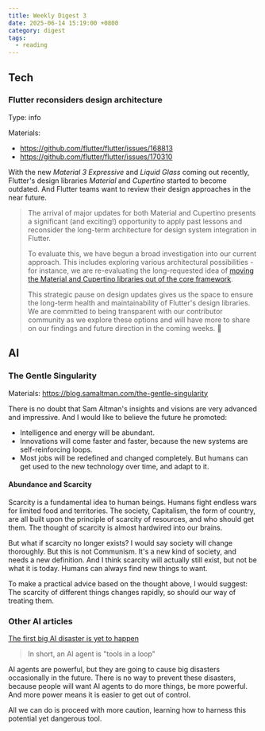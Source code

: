 ```yaml
---
title: Weekly Digest 3
date: 2025-06-14 15:19:00 +0800
category: digest
tags:
  - reading
---
```

## Tech
### Flutter reconsiders design architecture
Type: info

Materials: 
- https://github.com/flutter/flutter/issues/168813
- https://github.com/flutter/flutter/issues/170310

With the new *Material 3 Expressive* and *Liquid Glass* coming out recently, Flutter's design libraries *Material* and *Cupertino* started to become outdated. And Flutter teams want to review their design approaches in the near future.

> The arrival of major updates for both Material and Cupertino presents a significant (and exciting!) opportunity to apply past lessons and reconsider the long-term architecture for design system integration in Flutter.
> 
> To evaluate this, we have begun a broad investigation into our current approach. This includes exploring various architectural possibilities - for instance, we are re-evaluating the long-requested idea of [moving the Material and Cupertino libraries out of the core framework](https://github.com/flutter/flutter/issues/101479).
> 
> This strategic pause on design updates gives us the space to ensure the long-term health and maintainability of Flutter's design libraries. We are committed to being transparent with our contributor community as we explore these options and will have more to share on our findings and future direction in the coming weeks. 💙

## AI
### The Gentle Singularity
Materials: https://blog.samaltman.com/the-gentle-singularity

There is no doubt that Sam Altman's insights and visions are very advanced and impressive. And I would like to believe the future he promoted:
- Intelligence and energy will be abundant.
- Innovations will come faster and faster, because the new systems are self-reinforcing loops.
- Most jobs will be redefined and changed completely. But humans can get used to the new technology over time, and adapt to it.

#### Abundance and Scarcity
Scarcity is a fundamental idea to human beings. Humans fight endless wars for limited food and territories. The society, Capitalism, the form of country, are all built upon the principle of scarcity of resources, and who should get them. The thought of scarcity is almost hardwired into our brains.

But what if scarcity no longer exists? I would say society will change thoroughly. But this is not Communism. It's a new kind of society, and needs a new definition. And I think scarcity will actually still exist, but not be what it is today. Humans can always find new things to want.

To make a practical advice based on the thought above, I would suggest: The scarcity of different things changes rapidly, so should our way of treating them.

### Other AI articles

[The first big AI disaster is yet to happen](https://seangoedecke.com/the-first-big-ai-disaster/)

> In short, an AI agent is "tools in a loop"

AI agents are powerful, but they are going to cause big disasters occasionally in the future. There is no way to prevent these disasters, because people will want AI agents to do more things, be more powerful. And more power means it is easier to get out of control.

All we can do is proceed with more caution, learning how to harness this potential yet dangerous tool.